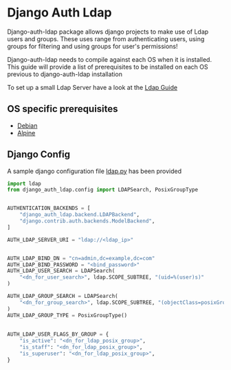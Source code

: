 # Django Auth Ldap

Django-auth-ldap package allows django projects to make use of Ldap users and groups. These uses range from authenticating users, using groups for filtering and using groups for user's permissions!

Django-auth-ldap needs to compile against each OS when it is installed. This guide will provide a list of prerequisites to be installed on each OS previous to django-auth-ldap installation

To set up a small Ldap Server have a look at the [Ldap Guide]

## OS specific prerequisites
* [Debian]
* [Alpine]

## Django Config
A sample django configuration file [ldap.py] has been provided
```python
import ldap
from django_auth_ldap.config import LDAPSearch, PosixGroupType


AUTHENTICATION_BACKENDS = [
    "django_auth_ldap.backend.LDAPBackend",
    "django.contrib.auth.backends.ModelBackend",
]

AUTH_LDAP_SERVER_URI = "ldap://<ldap_ip>"


AUTH_LDAP_BIND_DN = "cn=admin,dc=example,dc=com"
AUTH_LDAP_BIND_PASSWORD = "<bind_password>"
AUTH_LDAP_USER_SEARCH = LDAPSearch(
    "<dn_for_user_search>", ldap.SCOPE_SUBTREE, "(uid=%(user)s)"
)

AUTH_LDAP_GROUP_SEARCH = LDAPSearch(
    "<dn_for_group_search>", ldap.SCOPE_SUBTREE, "(objectClass=posixGroup)"
)
AUTH_LDAP_GROUP_TYPE = PosixGroupType()
 
 
AUTH_LDAP_USER_FLAGS_BY_GROUP = {
    "is_active": "<dn_for_ldap_posix_group>",
    "is_staff": "<dn_for_ldap_posix_group>",
    "is_superuser": "<dn_for_ldap_posix_group>",
}
 
```

[Debian]: Debian
[Alpine]: Alpine
[ldap.py]: ldap.py
[Ldap Guide]: /package_specific/Ldap
